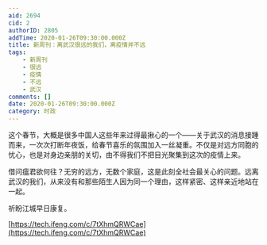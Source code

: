 ```yaml
---
aid: 2694
cid: 2
authorID: 2805
addTime: 2020-01-26T09:30:00.000Z
title: 新周刊：离武汉很远的我们，离疫情并不远
tags:
    - 新周刊
    - 很远
    - 疫情
    - 不远
    - 武汉
comments: []
date: 2020-01-26T09:30:00.000Z
category: 时政
---
```


这个春节，大概是很多中国人这些年来过得最揪心的一个——关于武汉的消息接踵而来，一次次打断年夜饭，给春节喜乐的氛围加入一丝凝重。不仅是对远方同胞的忧心，也是对身边亲朋的关切，由不得我们不把目光聚集到这次的疫情上来。

借问瘟君欲何往？无穷的远方，无数个家庭，这是此刻全社会最关心的问题。远离武汉的我们，从来没有和那些陌生人因为同一个理由，这样紧密、这样亲近地站在一起。

祈盼江城早日康复。

[https://tech.ifeng.com/c/7tXhmQRWCae](https://tech.ifeng.com/c/7tXhmQRWCae)
